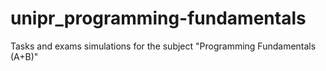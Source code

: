 # unipr_programming-fundamentals
 Tasks and exams simulations for the subject "Programming Fundamentals (A+B)"
